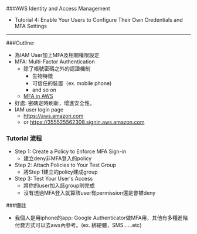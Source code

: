 ###AWS Identity and Access Management
- Tutorial 4: Enable Your Users to Configure Their Own Credentials and MFA Settings

***

###Outline:
- 為IAM User加上MFA及相關權限設定
-  MFA: Multi-Factor Authentication
	- 除了帳號密碼之外的認證機制
		- 生物特徵
		- 可信任的裝置（ex. mobile phone)
		- and so on
	- [MFA in AWS](https://aws.amazon.com/tw/iam/details/mfa"Title")
- 好處: 密碼定時刷新，增進安全性。
- IAM user login page
	- https://aws.amazon.com
	- or https://355525562308.signin.aws.amazon.com

### Tutorial 流程
- Step 1: Create a Policy to Enforce MFA Sign-in
	- 建立deny非MFA登入的policy
- Step 2: Attach Policies to Your Test Group
	- 將Step 1建立的policy建成group
- Step 3: Test Your User's Access
	- 將你的user加入該group則完成
	- 沒有透過MFA登入就算該user有permission還是會被deny
	
###備註
- 我個人是用iphone的app: Google Authenticator做MFA用，其他有多種進階付費方式可以去aws內參考。(ex. 綁硬體，SMS......etc) 